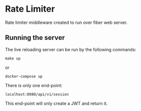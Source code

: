 # Rate Limiter

Rate limiter middleware created to run over fiber web server.

## Running the server

The live reloading server can be run by the following commands:

``make up``

or

``docker-compose up``

There is only one end-point:

``localhost:8080/api/v1/session``

This end-point will only create a JWT and return it.
